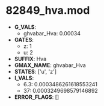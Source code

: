 # 82849_hva.mod

- **G_VALS**:
  - ghvabar_Hva: 0.00034
- **GATES**:
  - z: 1
  - u: 2
- **SUFFIX**: Hva
- **GMAX_NAME**: ghvabar_Hva
- **STATES**: ['u', 'z']
- **I_VALS**:
  - 6.3: 0.0003486261618553241
  - 37: 0.0003249698579146892
- **ERROR_FLAGS**: []
